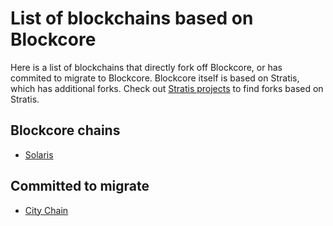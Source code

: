 # List of blockchains based on Blockcore

Here is a list of blockchains that directly fork off Blockcore, or has commited to migrate to Blockcore. 
Blockcore itself is based on Stratis, which has additional forks. 
Check out [Stratis projects](https://www.stratisprojects.com/forks/) to find forks based on Stratis.

## Blockcore chains

- [Solaris](https://github.com/Solaris-Project)

## Committed to migrate

- [City Chain](https://github.com/CityChainFoundation/)

